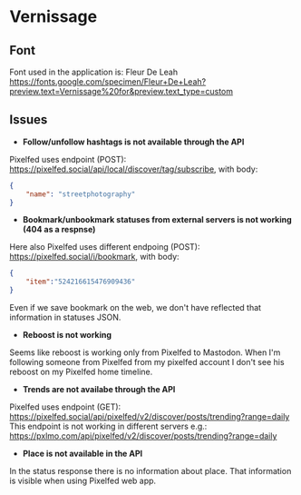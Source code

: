 # Vernissage

## Font

Font used in the application is: Fleur De Leah 
https://fonts.google.com/specimen/Fleur+De+Leah?preview.text=Vernissage%20for&preview.text_type=custom


## Issues

- **Follow/unfollow hashtags is not available through the API**

Pixelfed uses endpoint (POST): https://pixelfed.social/api/local/discover/tag/subscribe, with body:

```json
{
    "name": "streetphotography"
}
```

- **Bookmark/unbookmark statuses from external servers is not working (404 as a respnse)**

Here also Pixelfed uses different endpoing (POST):  https://pixelfed.social/i/bookmark, with body:

```json
{
    "item":"524216615476909436"
}
```

Even if we save bookmark on the web, we don't have reflected that information in statuses JSON. 

- **Reboost is not working**

Seems like reboost is working only from Pixelfed to Mastodon. When I'm following someone from Pixelfed
from my pixelfed account I don't see his reboost on my Pixelfed home timeline.  

- **Trends are not availabe through the API**

Pixelfed uses endpoint (GET): https://pixelfed.social/api/pixelfed/v2/discover/posts/trending?range=daily
This endpoint is not working in different servers e.g.: https://pxlmo.com/api/pixelfed/v2/discover/posts/trending?range=daily

- **Place is not available in the API**

In the status response there is no information about place.
That information is visible when using Pixelfed web app. 